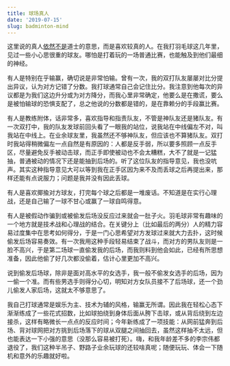 ```yaml
---
title: 球场真人
date: '2019-07-15'
slug: badminton-mind
---
```


这里说的真人[依然不是](/cn/2013/05/love-at-first-sight/)道士的意思，而是喜欢较真的人。在我打羽毛球这几年里，见过一些小心思很重的球友。哪怕是打着玩的一场普通比赛，也能触及到他们最细的神经。

有人是特别在乎输赢，确切说是非常怕输。曾有一次，我的双打队友屡屡对比分提出异议，认为对方记错了分数。我打球通常自己会记住比分。我注意到他每次的异议都是为我们这边升分或为对方降分，而我心里非常确定，他要么是在撒谎，要么是被怕输球的恐惧支配了，总之他说的分数都是错的，是在靠赖分的手段赢比赛。

有人是教练附体，话非常多，喜欢指导和指责队友，不管是神队友还是猪队友。有一次双打中，我的队友发球前回头看了一眼我的站位，说我站在中线偏左不对，叫我站在中线上。在业余球友里，我虽然还不够神队友，但应该也不算猪队友。双打时我站得稍微偏左一点自然是有原因的：人都是反手弱，所以要多照顾一点反手区，尽量避免反手被动击球，而正手即使被动也不会太糟糕，大不了就是一记猛抽，普通被动的情况下还是能抽到后场的。听了这位队友的指导意见，我也没吭声。其实这种指导意见大可以等到我在正手区因为来不及而丢球之后再提出来，那样还能有点说服力；问题是我并没有因此丢球。

有人是喜欢揶揄对方球友，打完每个球之后都是一堆废话。不知道是在实行心理战，还是自己输了一球不甘心或赢了一球自鸣得意。

有人是被假动作骗到或被偷发后场没反应过来就会一肚子火。羽毛球非常有趣味的一个地方就是技术战和心理战的结合。在关键分上（比如最后的两分）人的精力容易过度集中在思考如何得分，于是一门心思希望对方发球过来就大力去扑，这时候偷发后场容易奏效。有一次我用这种手段轻易结束了战斗，而对方的男队友则是一脸不高兴，于是第二场球一直偷发我的后场，而我则料到他会如此，已经有所思想准备，因此他偷了好几次都没偷着，估计心里更加不高兴。

说到偷发后场球，除非是面对高水平的女选手，我一般不偷发女选手的后场，因为一偷一个准。而有些男选手则得分心切，明知对方女队员接不了后场球，还一个劲儿偷发人家后场，这就太不够意思了。

我自己打球通常是娱乐为主、技术为辅的风格，输赢无所谓。因此我在轻松心态下渐渐练成了一些花式招数，比如球拍绕到身体后面从胯下击球，或从背后绕到左边接杀，这样有略微长一点点的反应时间；今年新练成了一项技能：从网前猛奔到后场、背对球网把对方挑到后场落下的球从双腿之间抽回去，虽然这样抽不太远，但也能表达一下小强的意思（没那么容易被打死）。嗨，和我年龄差不多的李宗伟都退役了，我们这种半吊子、野路子业余玩球的还较啥真呢；随便玩玩、体会一下随机和意外的乐趣就好啦。
